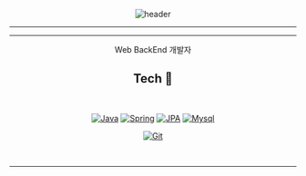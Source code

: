 <div align="center">
  
![header](https://capsule-render.vercel.app/api?type=rounded&color=auto&height=300&section=header&text=HongSeokJu&fontSize=90)

<hr/> 

<hr/> 
 
<p>Web BackEnd 개발자</p>
  
## Tech 📖
<br>

[![Java](https://img.shields.io/badge/Java-teal?style=flat-square&logo=JAVA&logoColor=white)](#)
[![Spring](https://img.shields.io/badge/Spring-67AA3C?style=flat-square&logo=Spring&logoColor=white)](#)
[![JPA](https://img.shields.io/badge/-JPA-%2359666C?style=flat-square&logo=JAVA&logoColor=white)](#)
[![Mysql](https://img.shields.io/badge/Mysql-skyblue?style=flat-square&logo=Mysql&logoColor=black)](#)

[![Git](https://img.shields.io/badge/Git-black?style=flat-square&logo=Git&logoColor=white)](#)
 
<br>
<hr/>